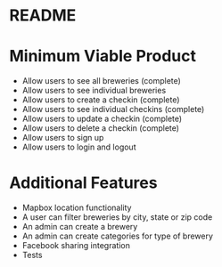 # README

# Minimum Viable Product

- Allow users to see all breweries (complete)
- Allow users to see individual breweries
- Allow users to create a checkin (complete)
- Allow users to see individual checkins (complete)
- Allow users to update a checkin (complete)
- Allow users to delete a checkin (complete)
- Allow users to sign up 
- Allow users to login and logout

# Additional Features
- Mapbox location functionality
- A user can filter breweries by city, state or zip code
- An admin can create a brewery
- An admin can create categories for type of brewery
- Facebook sharing integration
- Tests

